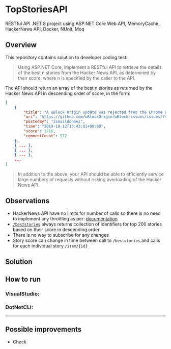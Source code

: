 # TopStoriesAPI
RESTful API .NET 8 project using ASP.NET Core Web API, MemoryCache, HackerNews API, Docker, NUnit, Moq

## Overview
This repository contains solution to developer coding test:

>Using ASP.NET Core, implement a RESTful API to retrieve the details of the best n stories from the Hacker News API, as determined by their score, where n is specified by the caller to the API.

The API should return an array of the best n stories as returned by the Hacker News API in descending order of score, in the form:

```JSON
[
	{
		"title": "A uBlock Origin update was rejected from the Chrome Web Store",
		"uri": "https://github.com/uBlockOrigin/uBlock-issues/issues/745",
		"postedBy": "ismaildonmez",
		"time": "2019-10-12T13:43:01+00:00",
		"score": 1716,
		"commentCount": 572
	},
	{ ... },
	{ ... },
	{ ... },
	...
]
```

>In addition to the above, your API should be able to efficiently service large numbers of requests without risking overloading of the Hacker News API.

## Observations
- HackerNews API have no limits for number of calls so there is no need to implement any throttling as per: [documentation](https://github.com/HackerNews/API#uri-and-versioning)
- [`/beststories`](https://hacker-news.firebaseio.com/v0/beststories.json) always returns collection of identifiers for top 200 stories based on their score in descending order
- There is no way to subscribe for any changes
- Story score can change in time between call to `/beststories` and calls for each individual story `/item/{id}`

## Solution

## How to run
### VisualStudio:

### DotNetCLI:

---
## Possible improvements
- Check 